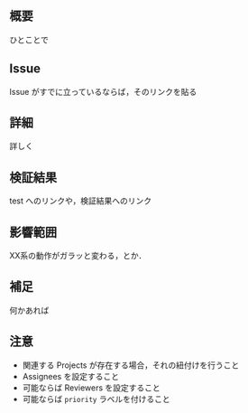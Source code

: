 ## 概要
ひとことで

## Issue
Issue がすでに立っているならば，そのリンクを貼る

## 詳細
詳しく

## 検証結果
test へのリンクや，検証結果へのリンク

## 影響範囲
XX系の動作がガラッと変わる，とか．

## 補足
何かあれば

## 注意
- 関連する Projects が存在する場合，それの紐付けを行うこと
- Assignees を設定すること
- 可能ならば Reviewers を設定すること
- 可能ならば `priority` ラベルを付けること
